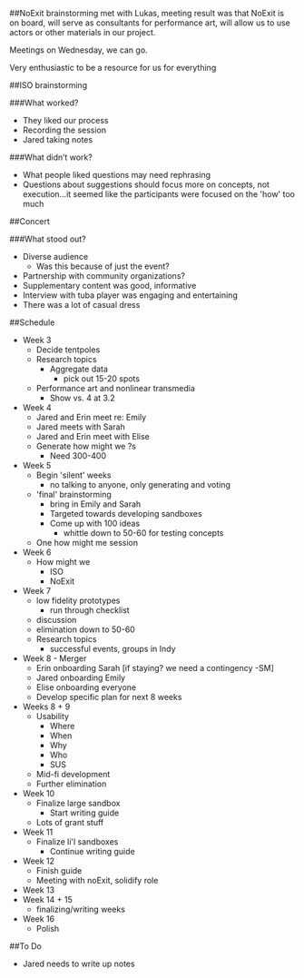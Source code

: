 ##NoExit brainstorming
met with Lukas, meeting result was that NoExit is on board, will serve as consultants for performance art, will allow us to use actors or other materials in our project.

Meetings on Wednesday, we can go.

Very enthusiastic to be a resource for us for everything

##ISO brainstorming

###What worked?
- They liked our process
- Recording the session
- Jared taking notes


###What didn’t work?
- What people liked questions may need rephrasing
- Questions about suggestions should focus more on concepts, not execution...it seemed like the participants were focused on the 'how' too much


##Concert

###What stood out?
- Diverse audience
	- Was this because of just the event?
- Partnership with community organizations?
- Supplementary content was good, informative
- Interview with tuba player was engaging and entertaining
- There was a lot of casual dress

##Schedule

- Week 3
	- Decide tentpoles
	- Research topics
		- Aggregate data
			- pick out 15-20 spots
	- Performance art and nonlinear transmedia
		- Show vs. 4 at 3.2
- Week 4
	- Jared and Erin meet re: Emily
	- Jared meets with Sarah
	- Jared and Erin meet with Elise
	- Generate how might we ?s
		- Need 300-400
- Week 5
	- Begin 'silent' weeks
		- no talking to anyone, only generating and voting
	- 'final' brainstorming
		- bring in Emily and Sarah
		- Targeted towards developing sandboxes
		- Come up with 100 ideas
			- whittle down to 50-60 for testing concepts
	- One how might me session
- Week 6
	- How might we
		- ISO
		- NoExit
- Week 7
	- low fidelity prototypes
		- run through checklist
	- discussion
	- elimination down to 50-60
	- Research topics
		- successful events, groups in Indy
- Week 8 - Merger
	- Erin onboarding Sarah [if staying? we need a contingency -SM]
	- Jared onboarding Emily
	- Elise onboarding everyone
	- Develop specific plan for next 8 weeks
- Weeks 8 + 9
	- Usability
		- Where
		- When
		- Why
		- Who
		- SUS
	- Mid-fi development
	- Further elimination
- Week 10
	- Finalize large sandbox
		- Start writing guide
	- Lots of grant stuff
- Week 11
	- Finalize li'l sandboxes
		- Continue writing guide
- Week 12
	- Finish guide
	- Meeting with noExit, solidify role
- Week 13
- Week 14 + 15
	- finalizing/writing weeks
- Week 16
	- Polish

##To Do
- Jared needs to write up notes
